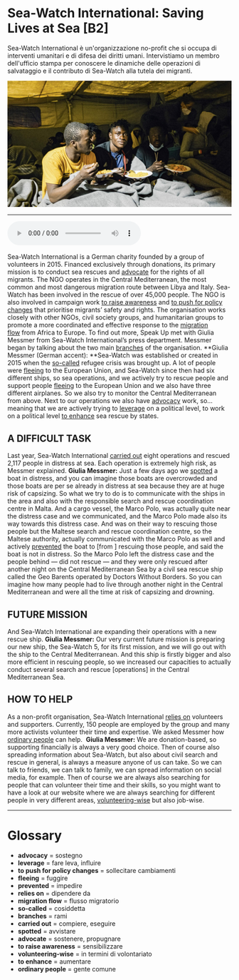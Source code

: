 # Sea-Watch International: Saving Lives at Sea   [B2]

Sea-Watch International è un'organizzazione no-profit che si occupa di interventi umanitari e di difesa dei diritti umani. Intervistiamo un membro dell'ufficio stampa per conoscere le dinamiche delle operazioni di salvataggio e il contributo di Sea-Watch alla tutela dei migranti.

![](Sea-Watch%20International%20Saving%20Lives%20at%20Sea.jpg)

--------------

<div>
<audio controls autoplay>
    <source src="https://raw.githubusercontent.com/dartie/knowledge-base/main/English/SpeakUp/2023-07/Sea-Watch%20International%20Saving%20Lives%20at%20Sea.mp3" type="audio/mpeg">
</audio>
</div>


Sea-Watch International is a German charity founded by a group of volunteers in 2015. Financed exclusively through donations, its primary mission is to conduct sea rescues and [advocate](## "sostenere, propugnare") for the rights of all migrants. The NGO operates in the Central Mediterranean, the most common and most dangerous migration route between Libya and Italy. Sea-Watch has been involved in the rescue of over 45,000 people. The NGO is also involved in campaign work [to raise awareness](## "sensibilizzare") and [to push for policy changes](## "sollecitare cambiamenti") that prioritise migrants’ safety and rights. The organisation works closely with other NGOs, civil society groups, and humanitarian groups to promote a more coordinated and effective response to the [migration flow](## "flusso migratorio") from Africa to Europe. To find out more, Speak Up met with Giulia Messmer from Sea-Watch International’s press department. Messmer began by talking about the two main [branches](## "rami") of the organisation.
**Giulia Messmer (German accent): **Sea-Watch was established or created in 2015 when the [so-called](## "cosiddetta") refugee crisis was brought up. A lot of people were [fleeing](## "fuggire") to the European Union, and Sea-Watch since then had six different ships, so sea operations, and we actively try to rescue people and support people [fleeing](## "fuggire") to the European Union and we also have three different airplanes. So we also try to monitor the Central Mediterranean from above. Next to our operations we also have [advocacy](## "sostegno") work, so… meaning that we are actively trying to [leverage](## "fare leva, influire") on a political level, to work on a political level [to enhance](## "aumentare") sea rescue by states.

## A DIFFICULT TASK 
Last year, Sea-Watch International [carried out](## "compiere, eseguire") eight operations and rescued 2,117 people in distress at sea. Each operation is extremely high risk, as Messmer explained.
**Giulia Messmer:** Just a few days ago we [spotted](## "avvistare") a boat in distress, and you can imagine those boats are overcrowded and those boats are per se already in distress at sea because they are at huge risk of capsizing. So what we try to do is to communicate with the ships in the area and also with the responsible search and rescue coordination centre in Malta. And a cargo vessel, the Marco Polo, was actually quite near the distress case and we communicated, and the Marco Polo made also its way towards this distress case. And was on their way to rescuing those people but the Maltese search and rescue coordination centre, so the Maltese authority, actually communicated with the Marco Polo as well and actively [prevented](## "impedire") the boat to [from ] rescuing those people, and said the boat is not in distress. So the Marco Polo left the distress case and the people behind — did not rescue — and they were only rescued after another night on the Central Mediterranean Sea by a civil sea rescue ship called the Geo Barents operated by Doctors Without Borders. So you can imagine how many people had to live through another night in the Central Mediterranean and were all the time at risk of capsizing and drowning.

## FUTURE MISSION
And Sea-Watch International are expanding their operations with a new rescue ship.
**Giulia Messmer:** Our very current future mission is preparing our new ship, the Sea-Watch 5, for its first mission, and we will go out with the ship to the Central Mediterranean. And this ship is firstly bigger and also more efficient in rescuing people, so we increased our capacities to actually conduct several search and rescue [operations] in the Central Mediterranean Sea.

## HOW TO HELP
As a non-profit organisation, Sea-Watch International [relies on](## "dipendere da") volunteers and supporters. Currently, 150 people are employed by the group and many more activists volunteer their time and expertise. We asked Messmer how [ordinary people](## "gente comune") can help. 
**Giulia Messmer:** We are donation-based, so supporting financially is always a very good choice. Then of course also spreading information about Sea-Watch, but also about civil search and rescue in general, is always a measure anyone of us can take. So we can talk to friends, we can talk to family, we can spread information on social media, for example. Then of course we are always also searching for people that can volunteer their time and their skills, so you might want to have a look at our website where we are always searching for different people in very different areas, [volunteering-wise](## "in termini di volontariato") but also job-wise. 

--------------

<div style = "display:block; clear:both; page-break-after:always;"></div>

# Glossary
* **advocacy** = sostegno
* **leverage** = fare leva, influire
* **to push for policy changes** = sollecitare cambiamenti
* **fleeing** = fuggire
* **prevented** = impedire
* **relies on** = dipendere da
* **migration flow** = flusso migratorio
* **so-called** = cosiddetta
* **branches** = rami
* **carried out** = compiere, eseguire
* **spotted** = avvistare
* **advocate** = sostenere, propugnare
* **to raise awareness** = sensibilizzare
* **volunteering-wise** = in termini di volontariato
* **to enhance** = aumentare
* **ordinary people** = gente comune
